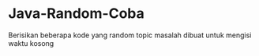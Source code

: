 # Java-Random-Coba
Berisikan beberapa kode yang random topic masalah dibuat untuk mengisi waktu kosong 
